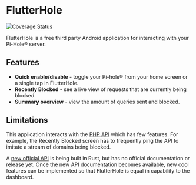 # FlutterHole

[![Coverage Status](https://coveralls.io/repos/github/sterrenburg/flutterhole/badge.svg?branch=master)](https://coveralls.io/github/sterrenburg/flutterhole?branch=master)

FlutterHole is a free third party Android application for interacting with your Pi-Hole® server.

## Features
- **Quick enable/disable** - toggle your Pi-hole® from your home screen or a single tap in FlutterHole.
- **Recently Blocked** - see a live view of requests that are currently being blocked.
- **Summary overview** - view the amount of queries sent and blocked.

##   Limitations
This application interacts with the [PHP API](https://discourse.pi-hole.net/t/pi-hole-api/1863) which has few features. For example, the Recently Blocked screen has to frequently ping the API to imitate a stream of domains being blocked.

A [new official API](https://github.com/pi-hole/api) is being built in Rust, but has no official documentation or release yet. Once the new API documentation becomes available, new cool features can be implemented so that FlutterHole is equal in capability to the dashboard.